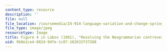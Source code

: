 ```yaml
---
content_type: resource
description: ''
file: null
file_location: /coursemedia/24-914-language-variation-and-change-spring-2019/9b8e1ce4082d94fe1c07182632f37268_MIT24_914S19_Labov.jpg
file_type: image/jpeg
resourcetype: Image
title: Figure 4 in Labov (1981), "Resolving the Neogrammarian controversy"
uid: 9b8e1ce4-082d-94fe-1c07-182632f37268
---
```

